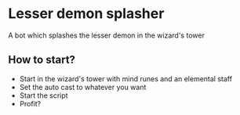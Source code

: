 # Lesser demon splasher
A bot which splashes the lesser demon in the wizard's tower

## How to start?
- Start in the wizard's tower with mind runes and an elemental staff
- Set the auto cast to whatever you want
- Start the script
- Profit?
